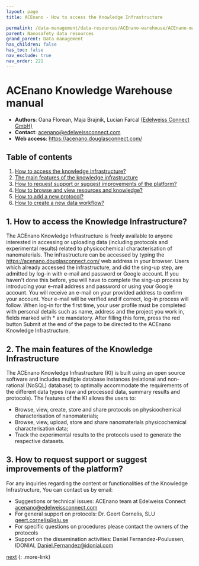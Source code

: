 ```yaml
---
layout: page
title: ACEnano - How to access the Knowledge Infrastructure 

permalink: /data-management/data-resources/ACEnano-warehouse/ACEnano-manual/
parent: Nanosafety data resources
grand_parent: Data management
has_children: false
has_toc: false
nav_exclude: true
nav_order: 221
---
```


# ACEnano Knowledge Warehouse manual
- **Authors**: Oana Florean, Maja Brajnik, Lucian Farcal [(Edelweiss Connect GmbH)](https://edelweissconnect.com/)
- **Contact**: acenano@edelweissconnect.com
- **Web access**: https://acenano.douglasconnect.com/

## Table of contents
1. [How to access the knowledge infrastructure?](./#1-how-to-access-the-knowledge-infrastructure)
2. [The main features of the knowledge infrastructure](./#2-the-main-features-of-the-knowledge-infrastructure)
3. [How to request support or suggest improvements of the platform?](./#3-how-to-request-support-or-suggest-improvements-of-the-platform)
4. [How to browse and view resources and knowledge?](4.%20How%20to%20browse%20and%20view%20resources%20and%20knowledge.html)
5. [How to add a new protocol?](5.%20How%20to%20add%20a%20new%20protocol.html)
6. [How to create a new data workflow?](6.%20How%20to%20create%20a%20new%20data%20workflow.html)

## 1. How to access the Knowledge Infrastructure?
The ACEnano Knowledge Infrastructure is freely available to anyone interested in accessing or uploading data (including protocols and experimental results) related to physicochemical characterisation of nanomaterials.
The infrastructure can be accessed by typing the https://acenano.douglasconnect.com/ web address in your browser. Users which already accessed the infrastructure, and did the sing-up step, are admitted by log-in with e-mail and password or Google account. If you haven't done this before, you will have to complete the sing-up process by introducing your e-mail address and password or using your Google account. You will receive an e-mail on your provided address to confirm your account. Your e-mail will be verified and if correct, log-in process will follow. When log-in for the first time, your user profile must be completed with personal details such as name, address and the project you work in, fields marked with * are mandatory. After filling this form, press the red button Submit at the end of the page to be directed to the ACEnano Knowledge Infrastructure.   

## 2. The main features of the Knowledge Infrastructure
The ACEnano Knowledge Infrastructure (KI) is built using an open source software and includes multiple database instances (relational and non-rational (NoSQL) database) to optimally accommodate the requirements of the different data types (raw and processed data, summary results and protocols).
The features of the KI allows the users to:
* Browse, view, create, store and share protocols on physicochemical characterisation of nanomaterials;
* Browse, view, upload, store and share nanomaterials physicochemical characterisation data;
* Track the experimental results to the protocols used to generate the respective datasets.

## 3. How to request support or suggest improvements of the platform?
For any inquiries regarding the content or functionalities of the Knowledge Infrastructure, You can contact us by email:
* Suggestions or technical issues: ACEnano team at Edelweiss Connect acenano@edelweissconnect.com
* For general support on protocols: Dr. Geert Cornelis, SLU geert.cornelis@slu.se
* For specific questions on procedures please contact the owners of the protocols
* Support on the dissemination activities: Daniel Fernandez-Poulussen, IDONIAL Daniel.Fernandez@idonial.com

[next](4.%20How%20to%20browse%20and%20view%20resources%20and%20knowledge.html)
{: .more-link}